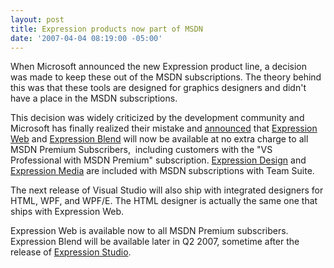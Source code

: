```yaml
---
layout: post
title: Expression products now part of MSDN
date: '2007-04-04 08:19:00 -05:00'
---
```


When Microsoft announced the new Expression product line, a decision was made to keep these out of the MSDN subscriptions. The theory behind this was that these tools are designed for graphics designers and didn't have a place in the MSDN subscriptions.

This decision was widely criticized by the development community and Microsoft has finally realized their mistake and [announced](http://blogs.msdn.com/somasegar/archive/2007/04/03/listening-to-your-feedback-expression-and-msdn.aspx) that [Expression Web](http://www.microsoft.com/Expression/products/overview.aspx?key=web) and [Expression Blend](http://www.microsoft.com/Expression/products/overview.aspx?key=blend) will now be available at no extra charge to all MSDN Premium Subscribers,  including customers with the "VS Professional with MSDN Premium" subscription. [Expression Design](http://www.microsoft.com/Expression/products/overview.aspx?key=design) and [Expression Media](http://www.microsoft.com/Expression/products/overview.aspx?key=media) are included with MSDN subscriptions with Team Suite.

The next release of Visual Studio will also ship with integrated designers for HTML, WPF, and WPF/E. The HTML designer is actually the same one that ships with Expression Web.

Expression Web is available now to all MSDN Premium subscribers. Expression Blend will be available later in Q2 2007, sometime after the release of [Expression Studio](http://www.microsoft.com/expression/expression-studio/overview.aspx).
